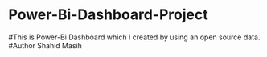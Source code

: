 # Power-Bi-Dashboard-Project
#This is Power-Bi Dashboard which I created by using an open source data.
#Author Shahid Masih
